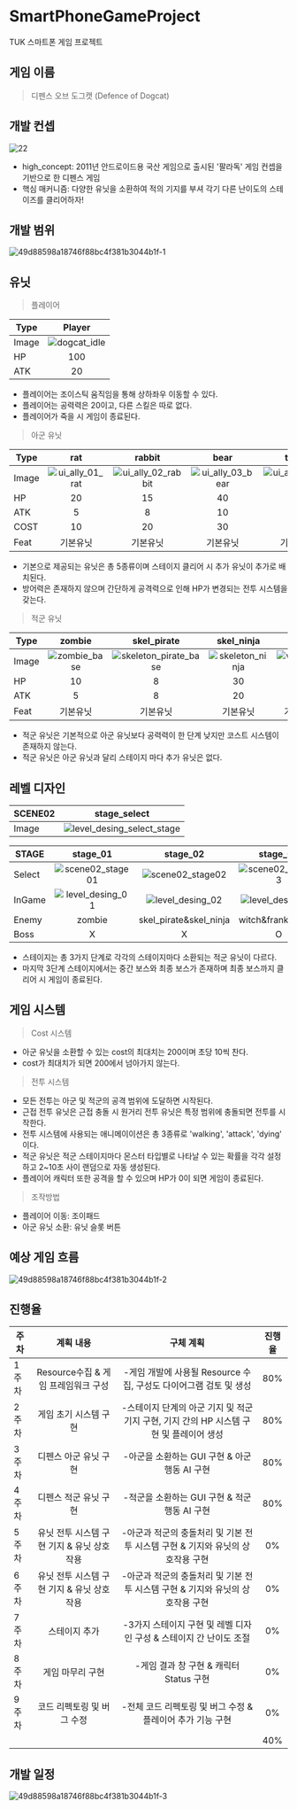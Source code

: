 # SmartPhoneGameProject
 TUK 스마트폰 게임 프로젝트 

 ## 게임 이름 
 > 디펜스 오브 도그캣 (Defence of Dogcat)

## 개발 컨셉
![22](https://github.com/UihwanLee/DefenseOfDogcat/assets/36596037/bd273d7d-308c-401d-afcc-811823fb6d85)

 * high_concept: 2011년 안드로이드용 국산 게임으로 출시된 '팔라독' 게임 컨셉을 기반으로 한 디펜스 게임
 * 핵심 매커니즘: 다양한 유닛을 소환하여 적의 기지를 부셔 각기 다른 난이도의 스테이즈를 클리어하자!

  
## 개발 범위

![49d88598a18746f88bc4f381b3044b1f-1](https://github.com/UihwanLee/SmartPhoneGameProject/assets/36596037/ebad0b78-cf9f-4d57-8807-eaf640ece2ae)

## 유닛

> 플레이어

|Type|Player|
|---|:-----:|
|Image|![dogcat_idle](https://github.com/UihwanLee/DefenseOfDogcat/assets/36596037/ff7a1e39-86a0-47af-afd1-bd47483ca33d)|
|HP|100|
|ATK|20|

* 플레이어는 조이스틱 움직임을 통해 상하좌우 이동할 수 있다.
* 플레이어는 공력력은 20이고, 다른 스킬은 따로 없다.
* 플레이어가 죽을 시 게임이 종료된다.


> 아군 유닛

|Type|rat|rabbit|bear|tutrle|rhinoceros|penguin|dragon|
|---|:----:|:----:|:----:|:----:|:----:|:----:|:----:|
|Image|![ui_ally_01_rat](https://github.com/UihwanLee/DefenseOfDogcat/assets/36596037/9c81a555-24f4-47d3-a0b2-dc4a21b8b62c)|![ui_ally_02_rabbit](https://github.com/UihwanLee/DefenseOfDogcat/assets/36596037/0d31a63d-08da-4100-89b0-12823e2399fd)|![ui_ally_03_bear](https://github.com/UihwanLee/DefenseOfDogcat/assets/36596037/7770bd0d-c5ea-4a9a-89aa-b6713ca742ca)|![ui_ally_04_turtle](https://github.com/UihwanLee/DefenseOfDogcat/assets/36596037/1d8f5cbf-40ac-480c-8b83-c1496a4efee7)|![ui_ally_05_rhinoceros](https://github.com/UihwanLee/DefenseOfDogcat/assets/36596037/b988f3d4-c17e-400f-a6bc-937ddfcea6bf)|![ui_ally_06_penguin](https://github.com/UihwanLee/DefenseOfDogcat/assets/36596037/4c85b1d9-f89f-4e09-ad14-cc234c2ade4e)|![ui_ally_07_dragon](https://github.com/UihwanLee/DefenseOfDogcat/assets/36596037/311ed828-848d-4400-910a-779fdb30659b)|
|HP|20|15|40|50|70|90|150|
|ATK|5|8|10|20|50|60|100|
|COST|10|20|30|50|100|150|200|
|Feat|기본유닛|기본유닛|기본유닛|기본유닛|기본유닛|추가유닛|추가유닛|

* 기본으로 제공되는 유닛은 총 5종류이며 스테이지 클리어 시 추가 유닛이 추가로 배치된다.
* 방어력은 존재하지 않으며 간단하게 공격력으로 인해 HP가 변경되는 전투 시스템을 갖는다.

> 적군 유닛

|Type|zombie|skel_pirate|skel_ninja|witch|frankenstein|
|---|:----:|:----:|:----:|:----:|:----:|
|Image|![zombie_base](https://github.com/UihwanLee/DefenseOfDogcat/assets/36596037/88a7b09c-af0c-4471-9484-5f5060d54c0e)|![skeleton_pirate_base](https://github.com/UihwanLee/DefenseOfDogcat/assets/36596037/69553157-c390-4f82-83b4-fa40a0305be9)|![skeleton_ninja](https://github.com/UihwanLee/DefenseOfDogcat/assets/36596037/51c15ece-83cd-47a9-b776-37754eeba033)|![witch_base](https://github.com/UihwanLee/DefenseOfDogcat/assets/36596037/b1c81488-21ad-4fcb-8ed3-58e6c7169120)|![frankenstein_base](https://github.com/UihwanLee/DefenseOfDogcat/assets/36596037/300a1bf8-8110-4e53-a122-a175a6021eff)|
|HP|10|8|30|70|120|
|ATK|5|8|20|30|50|
|Feat|기본유닛|기본유닛|기본유닛|기본유닛|기본유닛|

* 적군 유닛은 기본적으로 아군 유닛보다 공력력이 한 단계 낮지만 코스트 시스템이 존재하지 않는다.
* 적군 유닛은 아군 유닛과 달리 스테이지 마다 추가 유닛은 없다.

## 레벨 디자인

|SCENE02|stage_select|
|---|:-----------:|
|Image|![level_desing_select_stage](https://github.com/UihwanLee/DefenseOfDogcat/assets/36596037/af9e8df1-21a6-48ac-bd69-db450764cccc)|

|STAGE|stage_01|stage_02|stage_03|
|---|:-----------:|:-----------:|:-----------:|
|Select|![scene02_stage01](https://github.com/UihwanLee/DefenseOfDogcat/assets/36596037/d1da6d0d-fc5b-40e8-92ad-4b4c047ce769)|![scene02_stage02](https://github.com/UihwanLee/DefenseOfDogcat/assets/36596037/58a80984-9363-4a0b-aaea-34c6dc473bf2)|![scene02_stage03](https://github.com/UihwanLee/DefenseOfDogcat/assets/36596037/e9e0ed58-2cd1-4fa9-9128-2952c2c6afa1)|
|InGame|![level_desing_01](https://github.com/UihwanLee/DefenseOfDogcat/assets/36596037/4f4b2a7c-5a0d-4db1-8a13-e25f18b2c472)|![level_desing_02](https://github.com/UihwanLee/DefenseOfDogcat/assets/36596037/50f647c2-a734-47ed-9bd3-85dfa86478f7)|![level_desing_03](https://github.com/UihwanLee/DefenseOfDogcat/assets/36596037/dc0b7a2f-5acf-47e9-8e7e-d95471627401)|
|Enemy|zombie|skel_pirate&skel_ninja|witch&frankenstein|
|Boss|X|X|O|

* 스테이지는 총 3가지 단계로 각각의 스테이지마다 소환되는 적군 유닛이 다르다.
* 마지막 3단계 스테이지에서는 중간 보스와 최종 보스가 존재하며 최종 보스까지 클리어 시 게임이 종료된다.


## 게임 시스템

> Cost 시스템
 - 아군 유닛을 소환할 수 있는 cost의 최대치는 200이며 초당 10씩 찬다.
 - cost가 최대치가 되면 200에서 넘아가지 않는다.

> 전투 시스템
- 모든 전투는 아군 및 적군의 공격 범위에 도달하면 시작된다.
- 근접 전투 유닛은 근접 충돌 시 원거리 전투 유닛은 특정 범위에 충돌되면 전투를 시작한다.
- 전투 시스템에 사용되는 애니메이이션은 총 3종류로 'walking', 'attack', 'dying' 이다.
- 적군 유닛은 적군 스테이지마다 몬스터 타입별로 나타날 수 있는 확률을 각각 설정하고 2~10초 사이 랜덤으로 자동 생성된다.
- 플레이어 캐릭터 또한 공격을 할 수 있으며 HP가 0이 되면 게임이 종료된다.

> 조작방법
- 플레이어 이동: 조이패드
- 아군 유닛 소환: 유닛 슬롯 버튼

## 예상 게임 흐름

![49d88598a18746f88bc4f381b3044b1f-2](https://github.com/UihwanLee/SmartPhoneGameProject/assets/36596037/c3d09c7d-500a-42ef-a429-fe5dad3d2482)

## 진행율

|주차|계획 내용|구체 계획|진행율|
|---|:-------:|:----------------:|:-----:|
|1주차|Resource수집 & 게임 프레임워크 구성|-게임 개발에 사용될 Resource 수집, 구성도 다이어그램 검토 및 생성|80%|
|2주차|게임 초기 시스템 구현|-스테이지 단계의 아군 기지 및 적군 기지 구현, 기지 간의 HP 시스템 구현 및 플레이어 생성|80%|
|3주차|디펜스 아군 유닛 구현|-아군을 소환하는 GUI 구현 & 아군 행동 AI 구현|80%|
|4주차|디펜스 적군 유닛 구현|-적군을 소환하는 GUI 구현 & 적군 행동 AI 구현|80%|
|5주차|유닛 전투 시스템 구현 기지 & 유닛 상호작용|-아군과 적군의 충돌처리 및 기본 전투 시스템 구현 & 기지와 유닛의 상호작용 구현|0%|
|6주차|유닛 전투 시스템 구현 기지 & 유닛 상호작용|-아군과 적군의 충돌처리 및 기본 전투 시스템 구현 & 기지와 유닛의 상호작용 구현|0%|
|7주차|스테이지 추가|-3가지 스테이지 구현 및 레벨 디자인 구성 & 스테이지 간 난이도 조절|0%|
|8주차|게임 마무리 구현|-게임 결과 창 구현 & 캐릭터 Status 구현|0%|
|9주차|코드 리펙토링 및 버그 수정|-전체 코드 리펙토링 및 버그 수정 & 플레이어 추가 기능 구현|0%|
||||40%|


## 개발 일정

![49d88598a18746f88bc4f381b3044b1f-3](https://github.com/UihwanLee/SmartPhoneGameProject/assets/36596037/3ddec8e6-598b-42b1-a941-516e5f3c7035)


